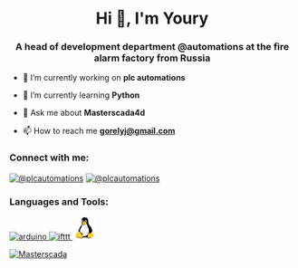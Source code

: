 <h1 align="center">Hi 👋, I'm Youry</h1>
<h3 align="center">A head of development department @automations at the fire alarm factory from Russia</h3>

- 🔭 I’m currently working on **plc automations**

- 🌱 I’m currently learning **Python**

- 💬 Ask me about **Masterscada4d**

- 📫 How to reach me **gorelyj@gmail.com**

<h3 align="left">Connect with me:</h3>
<p align="left">
<a href="https://www.youtube.com/@plcautomations" target="blank"><img align="center" src="https://raw.githubusercontent.com/rahuldkjain/github-profile-readme-generator/master/src/images/icons/Social/youtube.svg" alt="@plcautomations" height="30" width="40" /></a>
  <a href="https://t.me/PlcAutomationsBolid" target="blank"><img align="center" src="https://upload.wikimedia.org/wikipedia/commons/thumb/8/83/Telegram_2019_Logo.svg/120px-Telegram_2019_Logo.svg.png" alt="@plcautomations" height="30" width="30" /></a>
</p>

<h3 align="left">Languages and Tools:</h3>
<p align="left"> <a href="https://www.arduino.cc/" target="_blank" rel="noreferrer"> <img src="https://cdn.worldvectorlogo.com/logos/arduino-1.svg" alt="arduino" width="40" height="40"/> </a> 
  <a href="https://ifttt.com/" target="_blank" rel="noreferrer"> <img src="https://www.vectorlogo.zone/logos/ifttt/ifttt-ar21.svg" alt="ifttt" width="40" height="40"/> </a> 
  <a href="https://www.linux.org/" target="_blank" rel="noreferrer"> <img src="https://raw.githubusercontent.com/devicons/devicon/master/icons/linux/linux-original.svg" alt="linux" width="40" height="40"/> </a> 

<a href="https://masterscada.ru/" target="_blank" rel="noreferrer"> <img src="https://upload.wikimedia.org/wikipedia/commons/3/36/Insat_Logo.jpg" alt="Masterscada" width="40" height="40"/> </a>

</p>

